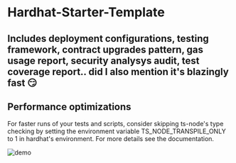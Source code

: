 #  Hardhat-Starter-Template

## Includes deployment configurations, testing framework, contract upgrades pattern, gas usage report, security analysys audit, test coverage report.. did I also mention it's blazingly fast 😏

## Performance optimizations
For faster runs of your tests and scripts, consider skipping ts-node's type checking by setting the environment variable TS_NODE_TRANSPILE_ONLY to 1 in hardhat's environment. For more details see the documentation.

![demo](https://i.ibb.co/tY00DR0/Screen-Shot-2022-07-13-at-1-57-15-pm.png)
